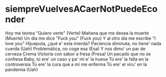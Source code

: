# siempreVuelvesACaerNotPuedeEconder
Hoy me textea "Quiero verte" (Verte) Mañana que me desea la muerte (Muerte) Un día me dice "Fuck you" (Fuck you) Y al otro día me escribe "I love you" Hijueputa, ¿qué e' esta mierda? Paciencia diminuta, no tiene' nada cuerda (Uah) Problemática, no coge esa (Esa) Y nos dimo' un par de cerveza Crema Victoria con sabor a fresa (Fresa) Un pecado que no se confiesa Baby, tú ere' un caso y pa' mí e' la huesa Tú ere' la falla en la controversia Tú ere' la cura que a mí me enferma Tú ere' el viru' en la pandemia (Uah)

